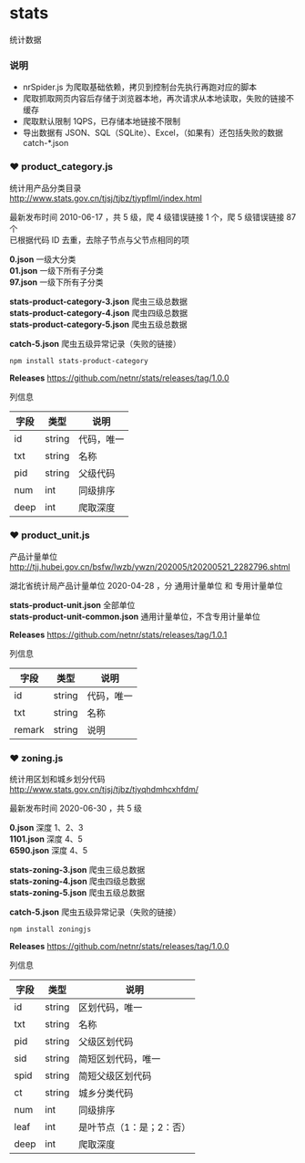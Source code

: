 # stats
统计数据

### 说明
- nrSpider.js 为爬取基础依赖，拷贝到控制台先执行再跑对应的脚本
- 爬取抓取网页内容后存储于浏览器本地，再次请求从本地读取，失败的链接不缓存
- 爬取默认限制 1QPS，已存储本地链接不限制
- 导出数据有 JSON、SQL（SQLite）、Excel，（如果有）还包括失败的数据 catch-*.json

### ❤ product_category.js

统计用产品分类目录  
http://www.stats.gov.cn/tjsj/tjbz/tjypflml/index.html

最新发布时间 2010-06-17 ，共 5 级，爬 4 级错误链接 1 个，爬 5 级错误链接 87 个  
已根据代码 ID 去重，去除子节点与父节点相同的项

**0.json** 一级大分类  
**01.json** 一级下所有子分类  
**97.json** 一级下所有子分类  

**stats-product-category-3.json** 爬虫三级总数据  
**stats-product-category-4.json** 爬虫四级总数据  
**stats-product-category-5.json** 爬虫五级总数据  

**catch-5.json** 爬虫五级异常记录（失败的链接）

```
npm install stats-product-category
```
**Releases** https://github.com/netnr/stats/releases/tag/1.0.0

列信息

字段 | 类型 | 说明
---- | ---- | ----
id | string | 代码，唯一
txt | string | 名称
pid | string | 父级代码
num | int | 同级排序
deep | int | 爬取深度


### ❤ product_unit.js

产品计量单位  
http://tjj.hubei.gov.cn/bsfw/lwzb/ywzn/202005/t20200521_2282796.shtml

湖北省统计局产品计量单位 2020-04-28 ，分 通用计量单位 和 专用计量单位

**stats-product-unit.json** 全部单位  
**stats-product-unit-common.json** 通用计量单位，不含专用计量单位

**Releases** https://github.com/netnr/stats/releases/tag/1.0.1

列信息

字段 | 类型 | 说明
---- | ---- | ----
id | string | 代码，唯一
txt | string | 名称
remark | string | 说明


### ❤ zoning.js

统计用区划和城乡划分代码  
http://www.stats.gov.cn/tjsj/tjbz/tjyqhdmhcxhfdm/

最新发布时间 2020-06-30 ，共 5 级

**0.json** 深度 1、2、3  
**1101.json** 深度 4、5  
**6590.json** 深度 4、5  

**stats-zoning-3.json** 爬虫三级总数据  
**stats-zoning-4.json** 爬虫四级总数据  
**stats-zoning-5.json** 爬虫五级总数据  

**catch-5.json** 爬虫五级异常记录（失败的链接）

```
npm install zoningjs
```
**Releases** https://github.com/netnr/stats/releases/tag/1.0.0

列信息

字段 | 类型 | 说明
---- | ---- | ----
id | string | 区划代码，唯一
txt | string | 名称
pid | string | 父级区划代码
sid | string | 简短区划代码，唯一
spid | string | 简短父级区划代码
ct | string | 城乡分类代码
num | int | 同级排序
leaf | int | 是叶节点（1：是；2：否）
deep | int | 爬取深度
